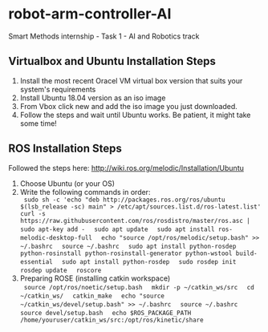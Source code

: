 # robot-arm-controller-AI
Smart Methods internship - Task 1 - AI and Robotics track

<h2> Virtualbox and Ubuntu Installation Steps </h2>
<ol>
  <li> Install the most recent Oracel VM virtual box version that suits your system's requirements </li>
  <li> Install Ubuntu 18.04 version as an iso image </li>
  <li> From Vbox click new and add the iso image you just downloaded. </li>
  <li> Follow the steps and wait until Ubuntu works. Be patient, it might take some time! </li>
</ol>

<h2> ROS Installation Steps </h2>
<p> Followed the steps here: <a href=http://wiki.ros.org/melodic/Installation/Ubuntu> http://wiki.ros.org/melodic/Installation/Ubuntu </a> </p>
<ol>
  <li> Choose Ubuntu (or your OS) </li>
  <li> Write the following commands in order: </li>
    <code> sudo sh -c 'echo "deb http://packages.ros.org/ros/ubuntu $(lsb_release -sc) main" > /etc/apt/sources.list.d/ros-latest.list' </code>
    <code> curl -s https://raw.githubusercontent.com/ros/rosdistro/master/ros.asc | sudo apt-key add - </code>
    <code> sudo apt update </code>
    <code> sudo apt install ros-melodic-desktop-full </code>
    <code> echo "source /opt/ros/melodic/setup.bash" >> ~/.bashrc </code>
    <code> source ~/.bashrc </code>
    <code> sudo apt install python-rosdep python-rosinstall python-rosinstall-generator python-wstool build-essential </code>
    <code> sudo apt install python-rosdep </code>
    <code> sudo rosdep init </code>
    <code> rosdep update </code>
    <code> roscore </code>
  <li> Preparing ROSE (installing catkin workspace) </li>
    <code> source /opt/ros/noetic/setup.bash </code>
    <code> mkdir -p ~/catkin_ws/src </code>
    <code> cd ~/catkin_ws/ </code>
    <code> catkin_make </code>
    <code> echo "source ~/catkin_ws/devel/setup.bash" >> ~/.bashrc </code>
    <code> source ~/.bashrc </code>
    <code> source devel/setup.bash </code>
    <code> echo $ROS_PACKAGE_PATH </code>
    <code> /home/youruser/catkin_ws/src:/opt/ros/kinetic/share </code>
</ol>
